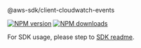 @aws-sdk/client-cloudwatch-events

[![NPM version](https://img.shields.io/npm/v/@aws-sdk/client-cloudwatch-events/rc.svg)](https://www.npmjs.com/package/@aws-sdk/client-cloudwatch-events)
[![NPM downloads](https://img.shields.io/npm/dm/@aws-sdk/client-cloudwatch-events.svg)](https://www.npmjs.com/package/@aws-sdk/client-cloudwatch-events)

For SDK usage, please step to [SDK readme](https://github.com/aws/aws-sdk-js-v3).
